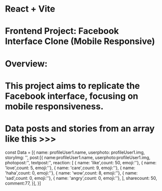 # React + Vite

# Frontend Project: Facebook Interface Clone (Mobile Responsive)

# Overview:
# This project aims to replicate the Facebook interface, focusing on mobile responsiveness.

# Data posts and stories from an array like this >>>
const Data = [{
            name: profileUser1.name,
            userphoto: profileUser1.img,
            storyImg: '',
            post:[{
                    name:profileUser1.name,
                    userphoto:profileUser1.img,
                    photopost:'',
                    textpost:'',
                    reaction: [
                        { name: 'like',count: 50, emoji:''},
                        { name: 'love',count: 5, emoji:''},
                        { name: 'care',count: 9, emoji:''},
                        { name: 'haha',count: 0, emoji:''},
                        { name: 'wow',count: 8, emoji:''},
                        { name: 'sad',count: 0, emoji:''},
                        { name: 'angry',count: 0, emoji:''},
                    ],
                    sharecount: 50,
                    comment:77,
                  }],
        }]
